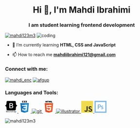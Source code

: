 <h1 align="center">Hi 👋, I'm Mahdi Ibrahimi</h1>
<h3 align="center">I am student learning frontend development</h3>
<img align="right" alt="coding" width="400" src="https://media4.giphy.com/media/v1.Y2lkPTc5MGI3NjExNjhkOGQ0MDY0Y2RmZjg3ZjFhMjE3OWUwYjU0YWM3NGQ2Mjg5Yjg1MSZjdD1n/qgQUggAC3Pfv687qPC/giphy.gif">

<p align="left"> <a href="https://github.com/ryo-ma/github-profile-trophy"><img src="https://github-profile-trophy.vercel.app/?username=mahdi123m3" alt="mahdi123m3" /></a> </p>

- 🌱 I’m currently learning **HTML, CSS and JavaScript**

- 📫 How to reach me **mahdiibrahimi121@gmail.com**

<h3 align="left">Connect with me:</h3>
<p align="left">
<a href="https://instagram.com/mahdi_enc" target="blank"><img align="center" src="https://raw.githubusercontent.com/rahuldkjain/github-profile-readme-generator/master/src/images/icons/Social/instagram.svg" alt="mahdi_enc" height="30" width="40" /></a>
<a href="https://www.youtube.com/c/afgup" target="blank"><img align="center" src="https://raw.githubusercontent.com/rahuldkjain/github-profile-readme-generator/master/src/images/icons/Social/youtube.svg" alt="afgup" height="30" width="40" /></a>
</p>

<h3 align="left">Languages and Tools:</h3>
<p align="left"> <a href="https://getbootstrap.com" target="_blank" rel="noreferrer"> <img src="https://raw.githubusercontent.com/devicons/devicon/master/icons/bootstrap/bootstrap-plain-wordmark.svg" alt="bootstrap" width="40" height="40"/> </a> <a href="https://www.w3schools.com/css/" target="_blank" rel="noreferrer"> <img src="https://raw.githubusercontent.com/devicons/devicon/master/icons/css3/css3-original-wordmark.svg" alt="css3" width="40" height="40"/> </a> <a href="https://git-scm.com/" target="_blank" rel="noreferrer"> <img src="https://www.vectorlogo.zone/logos/git-scm/git-scm-icon.svg" alt="git" width="40" height="40"/> </a> <a href="https://www.w3.org/html/" target="_blank" rel="noreferrer"> <img src="https://raw.githubusercontent.com/devicons/devicon/master/icons/html5/html5-original-wordmark.svg" alt="html5" width="40" height="40"/> </a> <a href="https://www.adobe.com/in/products/illustrator.html" target="_blank" rel="noreferrer"> <img src="https://www.vectorlogo.zone/logos/adobe_illustrator/adobe_illustrator-icon.svg" alt="illustrator" width="40" height="40"/> </a> <a href="https://developer.mozilla.org/en-US/docs/Web/JavaScript" target="_blank" rel="noreferrer"> <img src="https://raw.githubusercontent.com/devicons/devicon/master/icons/javascript/javascript-original.svg" alt="javascript" width="40" height="40"/> </a> <a href="https://www.photoshop.com/en" target="_blank" rel="noreferrer"> <img src="https://raw.githubusercontent.com/devicons/devicon/master/icons/photoshop/photoshop-line.svg" alt="photoshop" width="40" height="40"/> </a> </p>

<p><img align="center" src="https://github-readme-stats.vercel.app/api/top-langs?username=mahdi123m3&show_icons=true&locale=en&layout=compact" alt="mahdi123m3" /></p>
